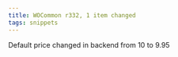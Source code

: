 ```yaml
---
title: WOCommon r332, 1 item changed
tags: snippets
---
```


Default price changed in backend from 10 to 9.95
